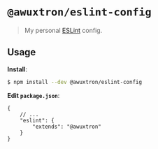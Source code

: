 # `@awuxtron/eslint-config`

> My personal [ESLint](https://eslint.org) config.

## Usage

**Install**:

```bash
$ npm install --dev @awuxtron/eslint-config
```

**Edit `package.json`**:

```jsonc
{
    // ...
    "eslint": {
        "extends": "@awuxtron"
    }
}
```
